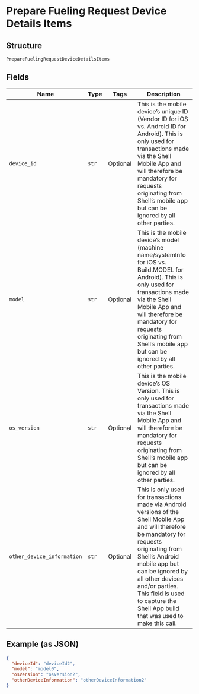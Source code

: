 
# Prepare Fueling Request Device Details Items

## Structure

`PrepareFuelingRequestDeviceDetailsItems`

## Fields

| Name | Type | Tags | Description |
|  --- | --- | --- | --- |
| `device_id` | `str` | Optional | This is the mobile device’s unique ID (Vendor ID for iOS vs. Android ID for Android). This is only used for transactions made via the Shell Mobile App and will therefore be mandatory for requests originating from Shell’s mobile app but can be ignored by all other parties. |
| `model` | `str` | Optional | This is the mobile device’s model (machine name/systemInfo for iOS vs. Build.MODEL for Android).  This is only used for transactions made via the Shell Mobile App and will therefore be mandatory for requests originating from Shell’s mobile app but can be ignored by all other parties. |
| `os_version` | `str` | Optional | This is the mobile device’s OS Version. This is only used for transactions made via the Shell Mobile App and will therefore be mandatory for requests originating from Shell’s mobile app but can be ignored by all other parties. |
| `other_device_information` | `str` | Optional | This is only used for transactions made via Android versions of the Shell Mobile App and will therefore be mandatory for requests originating from Shell’s Android mobile app but can be ignored by all other devices and/or parties.<br>This field is used to capture the Shell App build that was used to make this call. |

## Example (as JSON)

```json
{
  "deviceId": "deviceId2",
  "model": "model0",
  "osVersion": "osVersion2",
  "otherDeviceInformation": "otherDeviceInformation2"
}
```


